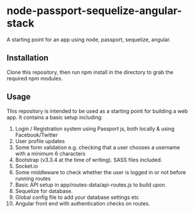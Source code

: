 # node-passport-sequelize-angular-stack
A starting point for an app using node, passport, sequelize, angular.

<h2>Installation</h2>

Clone this repository, then run npm install in the directory to grab the required npm modules.

<h2>Usage</h2>

This repository is intended to be used as a starting point for building a web app. It contains a basic setup including:

1. Login / Registration system using Passport js, both locally & using Facebook/Twitter
2. User profile updates
3. Some form validation e.g. checking that a user chooses a username with a minimum 6 characters
4. Bootstrap (v3.3.4 at the time of writing). SASS files included.
5. Socket.io
6. Some middleware to check whether the user is logged in or not before running routes
7. Basic API setup in app/routes-data/api-routes.js to build upon.
8. Sequelize for database.
9. Global config file to add your database settings etc
10. Angular front end with authentication checks on routes.
